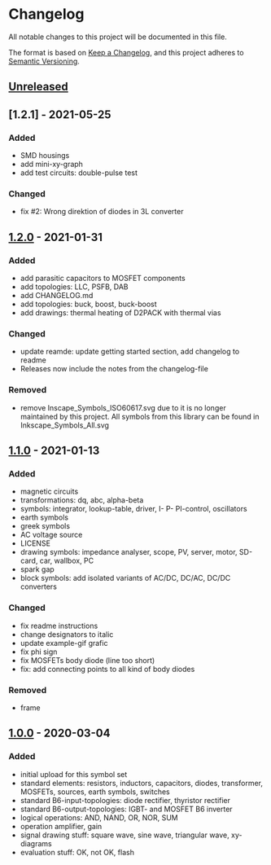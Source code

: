 # Changelog
All notable changes to this project will be documented in this file.

The format is based on [Keep a Changelog](https://keepachangelog.com/en/1.0.0/),
and this project adheres to [Semantic Versioning](https://semver.org/spec/v2.0.0.html).

## [Unreleased]

## [1.2.1] - 2021-05-25
### Added
- SMD housings
- add mini-xy-graph
- add test circuits: double-pulse test
### Changed
- fix #2: Wrong direktion of diodes in 3L converter

## [1.2.0] - 2021-01-31
### Added
- add parasitic capacitors to MOSFET components
- add topologies: LLC, PSFB, DAB
- add CHANGELOG.md
- add topologies: buck, boost, buck-boost
- add drawings: thermal heating of D2PACK with thermal vias

### Changed
- update reamde: update getting started section, add changelog to readme
- Releases now include the notes from the changelog-file

### Removed
- remove Inscape_Symbols_ISO60617.svg due to it is no longer maintained by this project. All symbols from this library can be found in Inkscape_Symbols_All.svg

## [1.1.0] - 2021-01-13
### Added
- magnetic circuits
- transformations: dq, abc, alpha-beta
- symbols: integrator, lookup-table, driver, I- P- PI-control, oscillators
- earth symbols
- greek symbols
- AC voltage source
- LICENSE
- drawing symbols: impedance analyser, scope, PV, server, motor, SD-card, car, wallbox, PC
- spark gap
- block symbols: add isolated variants of AC/DC, DC/AC, DC/DC converters

### Changed
- fix readme instructions
- change designators to italic
- update example-gif grafic
- fix phi sign
- fix MOSFETs body diode (line too short)
- fix: add connecting points to all kind of body diodes

### Removed
- frame

## [1.0.0] - 2020-03-04
### Added
- initial upload for this symbol set
- standard elements: resistors, inductors, capacitors, diodes, transformer, MOSFETs, sources, earth symbols, switches
- standard B6-input-topologies: diode rectifier, thyristor rectifier
- standard B6-output-topologies: IGBT- and MOSFET B6 inverter
- logical operations: AND, NAND, OR, NOR, SUM
- operation amplifier, gain
- signal drawing stuff: square wave, sine wave, triangular wave, xy-diagrams
- evaluation stuff: OK, not OK, flash

[Unreleased]: https://github.com/upb-lea/Inkscape_electric_Symbols/compare/1.2.1...HEAD
[1.2.0]: https://github.com/upb-lea/Inkscape_electric_Symbols/compare/1.2.0...1.2.1
[1.2.0]: https://github.com/upb-lea/Inkscape_electric_Symbols/compare/1.1.0...1.2.0
[1.1.0]: https://github.com/upb-lea/Inkscape_electric_Symbols/compare/1.0.0...1.1.0
[1.0.0]: https://github.com/upb-lea/Inkscape_electric_Symbols/compare/1.0.0...1.0.0

